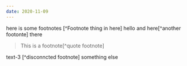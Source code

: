 ```yaml
---
date: 2020-11-09
---
```


here is some footnotes [^Footnote thing in here] hello and here[^another footonte] there
 

> This is a footnote[^quote footnote]

text-3 [^disconncted footnote] something else